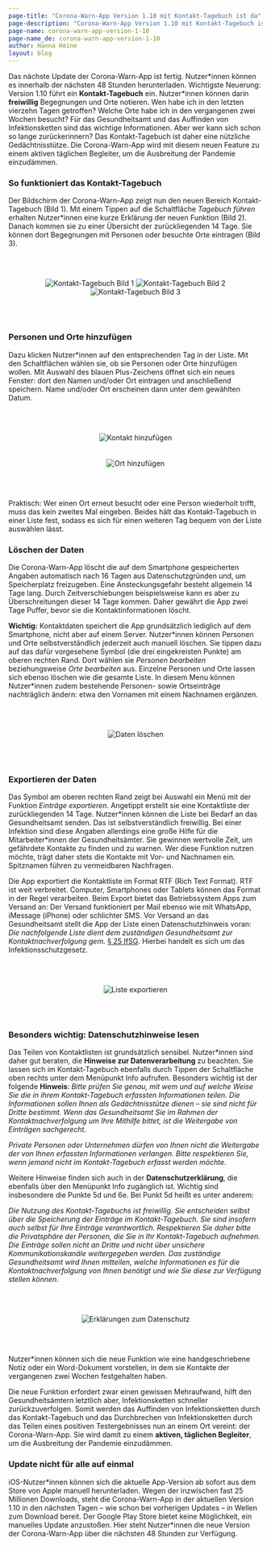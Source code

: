 ```yaml
---
page-title: "Corona-Warn-App Version 1.10 mit Kontakt-Tagebuch ist da"
page-description: "Corona-Warn-App Version 1.10 mit Kontakt-Tagebuch ist da"
page-name: corona-warn-app-version-1-10
page-name_de: corona-warn-app-version-1-10
author: Hanna Heine
layout: blog
---
```

 
Das nächste Update der Corona-Warn-App ist fertig. Nutzer\*innen können es innerhalb der nächsten 48 Stunden herunterladen. Wichtigste Neuerung: Version 1.10 führt ein **Kontakt-Tagebuch** ein. Nutzer\*innen können darin **freiwillig** Begegnungen und Orte notieren. Wen habe ich in den letzten vierzehn Tagen getroffen? Welche Orte habe ich in den vergangenen zwei Wochen besucht? Für das Gesundheitsamt und das Auffinden von Infektionsketten sind das wichtige Informationen. Aber wer kann sich schon so lange zurückerinnern? Das Kontakt-Tagebuch ist daher eine nützliche Gedächtnisstütze. Die Corona-Warn-App wird mit diesem neuen Feature zu einem aktiven täglichen Begleiter, um die Ausbreitung der Pandemie einzudämmen.
 
<!-- overview -->

### So funktioniert das Kontakt-Tagebuch

Der Bildschirm der Corona-Warn-App zeigt nun den neuen Bereich Kontakt-Tagebuch (Bild 1). Mit einem Tippen auf die Schaltfläche *Tagebuch führen* erhalten Nutzer\*innen eine kurze Erklärung der neuen Funktion (Bild 2). Danach kommen sie zu einer Übersicht der zurückliegenden 14 Tage. Sie können dort Begegnungen mit Personen oder besuchte Orte eintragen (Bild 3). 


<br></br>

<center> <img src="./kontakt-tagebuch.jpg" title="Kontakt-Tagebuch Bild 1" style="align: center"> <img src="./kontakt-tagebuch-erklaerung.jpg" title="Kontakt-Tagebuch Bild 2" style="align: center"> <img src="./kontakt-tagebuch-uebersicht.jpg" title="Kontakt-Tagebuch Bild 3" style="align: center"></center>

<br></br>

### Personen und Orte hinzufügen
Dazu klicken Nutzer\*innen auf den entsprechenden Tag in der Liste. Mit den Schaltflächen wählen sie, ob sie Personen oder Orte hinzufügen wollen.  Mit Auswahl des blauen Plus-Zeichens öffnet sich ein neues Fenster: dort den Namen und/oder Ort eintragen und anschließend speichern. Name und/oder Ort erscheinen dann unter dem gewählten Datum.   

<br></br>

<center> <img src="./person-hinzufuegen.JPG" title="Kontakt hinzufügen" style="align: center"> </center> <br></br>

<center> <img src="./ort-hinzufuegen.JPG" title="Ort hinzufügen" style="align: center"> </center>

<br></br>

Praktisch: Wer einen Ort erneut besucht oder eine Person wiederholt trifft, muss das kein zweites Mal eingeben. Beides hält das Kontakt-Tagebuch in einer Liste fest, sodass es sich für einen weiteren Tag bequem von der Liste auswählen lässt.

### Löschen der Daten
Die Corona-Warn-App löscht die auf dem Smartphone gespeicherten Angaben automatisch nach 16 Tagen aus Datenschutzgründen und, um Speicherplatz freizugeben. Eine Ansteckungsgefahr besteht allgemein 14 Tage lang. Durch Zeitverschiebungen beispielsweise kann es aber zu Überschreitungen dieser 14 Tage kommen. Daher gewährt die App zwei Tage Puffer, bevor sie die Kontaktinformationen löscht.

**Wichtig:** Kontaktdaten speichert die App grundsätzlich lediglich auf dem Smartphone, nicht aber auf einem Server. Nutzer\*innen können Personen und Orte selbstverständlich jederzeit auch manuell löschen. Sie tippen dazu auf das dafür vorgesehene Symbol (die drei eingekreisten Punkte) am oberen rechten Rand. Dort wählen sie *Personen bearbeiten* beziehungsweise *Orte bearbeiten* aus. Einzelne Personen und Orte lassen sich ebenso löschen wie die gesamte Liste. In diesem Menu können Nutzer\*innen zudem bestehende Personen- sowie Ortseinträge nachträglich ändern: etwa den Vornamen mit einem Nachnamen ergänzen.

<br></br>

<center> <img src="./daten-loeschen.JPG" title="Daten löschen" style="align: center"> </center>

<br></br>

### Exportieren der Daten

Das Symbol am oberen rechten Rand zeigt bei Auswahl ein Menü mit der Funktion *Einträge exportieren*. Angetippt erstellt sie eine Kontaktliste der zurückliegenden 14 Tage. Nutzer\*innen können die Liste bei Bedarf an das Gesundheitsamt senden. Das ist selbstverständlich freiwillig. Bei einer Infektion sind diese Angaben allerdings eine große Hilfe für die Mitarbeiter\*innen der Gesundheitsämter. Sie gewinnen wertvolle Zeit, um gefährdete Kontakte zu finden und zu warnen. Wer diese Funktion nutzen möchte, trägt daher stets die Kontakte mit Vor- und Nachnamen ein. Spitznamen führen zu vermeidbaren Nachfragen.

Die App exportiert die Kontaktliste im Format RTF (Rich Text Format). RTF ist weit verbreitet. Computer, Smartphones oder Tablets können das Format in der Regel verarbeiten. Beim Export bietet das Betriebssystem Apps zum Versand an: Der Versand funktioniert per Mail ebenso wie mit WhatsApp, iMessage (iPhone) oder schlichter SMS. Vor Versand an das Gesundheitsamt stellt die App der Liste einen Datenschutzhinweis voran: *Die nachfolgende Liste dient dem zuständigen Gesundheitsamt zur Kontaktnachverfolgung gem.* [§ 25 IfSG](https://www.bundestag.de/resource/blob/690734/c5bec62e6b1a9dd40cef93bce90b9a43/WD-9-009-20-pdf-data.pdf). Hierbei handelt es sich um das Infektionsschutzgesetz.

<br></br>

<center> <img src="./kontakt-tagebuch-export.JPG" title="Liste exportieren" style="align: center"> </center>

<br></br>

### Besonders wichtig: Datenschutzhinweise lesen

Das Teilen von Kontaktlisten ist grundsätzlich sensibel. Nutzer\*innen sind daher gut beraten, die **Hinweise zur Datenverarbeitung** zu beachten. Sie lassen sich im Kontakt-Tagebuch ebenfalls durch Tippen der Schaltfläche oben rechts unter dem Menüpunkt Info aufrufen. Besonders wichtig ist der folgende **Hinweis**: *Bitte prüfen Sie genau, mit wem und auf welche Weise Sie die in ihrem Kontakt-Tagebuch erfassten Informationen teilen. Die Informationen sollen Ihnen als Gedächtnisstütze dienen – sie sind nicht für Dritte bestimmt. Wenn das Gesundheitsamt Sie im Rahmen der Kontaktnachverfolgung um Ihre Mithilfe bittet, ist die Weitergabe von Einträgen sachgerecht.*

*Private Personen oder Unternehmen dürfen von Ihnen nicht die Weitergabe der von Ihnen erfassten Informationen verlangen. Bitte respektieren Sie, wenn jemand nicht im Kontakt-Tagebuch erfasst werden möchte.*

Weitere Hinweise finden sich auch in der **Datenschutzerklärung**, die ebenfalls über den Menüpunkt Info zugänglich ist. Wichtig sind insbesondere die Punkte 5d und 6e. Bei Punkt 5d heißt es unter anderem: 

*Die Nutzung des Kontakt-Tagebuchs ist freiwillig. Sie entscheiden selbst über die Speicherung der Einträge im Kontakt-Tagebuch. Sie sind insofern auch selbst für Ihre Einträge verantwortlich. Respektieren Sie daher bitte die Privatsphäre der Personen, die Sie in Ihr Kontakt-Tagebuch aufnehmen. Die Einträge sollen nicht an Dritte und nicht über unsichere Kommunikationskanäle weitergegeben werden. Das zuständige Gesundheitsamt wird Ihnen mitteilen, welche Informationen es für die Kontaktnachverfolgung von Ihnen benötigt und wie Sie diese zur Verfügung stellen können.*

<br></br>

<center> <img src="./datenschutz-erklaerung.JPG" title="Erklärungen zum Datenschutz" style="align: center"> </center>

<br></br>

Nutzer\*innen können sich die neue Funktion wie eine handgeschriebene Notiz oder ein Word-Dokument vorstellen, in dem sie Kontakte der vergangenen zwei Wochen festgehalten haben. 

Die neue Funktion erfordert zwar einen gewissen Mehraufwand, hilft den Gesundheitsämtern letztlich aber, Infektionsketten schneller zurückzuverfolgen. Somit werden das Auffinden von Infektionsketten durch das Kontakt-Tagebuch und das Durchbrechen von Infektionsketten durch das Teilen eines positiven Testergebnisses nun an einem Ort vereint: der Corona-Warn-App. Sie wird damit zu einem **aktiven, täglichen Begleiter**, um die Ausbreitung der Pandemie einzudämmen.

### Update nicht für alle auf einmal

iOS-Nutzer\*innen können sich die aktuelle App-Version ab sofort aus dem Store von Apple manuell herunterladen. Wegen der inzwischen fast 25 Millionen Downloads, steht die Corona-Warn-App in der aktuellen Version 1.10 in den nächsten Tagen – wie schon bei vorherigen Updates – in Wellen zum Download bereit. Der Google Play Store bietet keine Möglichkeit, ein manuelles Update anzustoßen. Hier steht Nutzer\*innen die neue Version der Corona-Warn-App über die nächsten 48 Stunden zur Verfügung.



